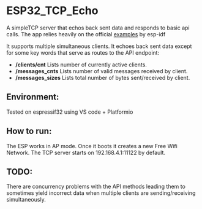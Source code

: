 # ESP32_TCP_Echo
A simpleTCP server that echos back sent data and responds to basic api calls.
The app relies heavily on the official  [examples](https://github.com/espressif/esp-idf/tree/master/examples/protocols/sockets) by esp-idf

It supports multiple simultaneous clients.
It echoes back sent data except for some key words that serve as routes to the API endpoint:
- **/clients/cnt** Lists number of currently active clients.
- **/messages_cnts** Lists number of valid messages received by client.
- **/messages_sizes** Lists total number of bytes sent/received by client.
 

## Environment:
Tested on espressif32 using VS code + Platformio

## How to run:

The ESP works in AP mode. Once it boots it creates a new Free Wifi Network.
The TCP server starts on 192.168.4.1:11122 by default.

## TODO:
There are concurrency problems with the API methods leading them to sometimes yield incorrect data when multiple clients are sending/receiving simultaneously.
